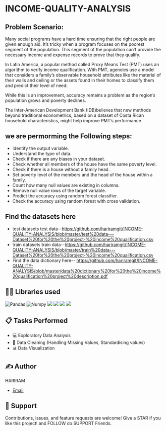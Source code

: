# INCOME-QUALITY-ANALYSIS

## Problem Scenario:
Many social programs have a hard time ensuring that the right people are given enough aid. It’s tricky when a program focuses on the poorest segment of the population. This segment of the population can’t provide the necessary income and expense records to prove that they qualify.

In Latin America, a popular method called Proxy Means Test (PMT) uses an algorithm to verify income qualification. With PMT, agencies use a model that considers a family’s observable household attributes like the material of their walls and ceiling or the assets found in their homes to
classify them and predict their level of need.

While this is an improvement, accuracy remains a problem as the region’s population grows and poverty declines.

The Inter-American Development Bank (IDB)believes that new methods beyond traditional econometrics, based on a dataset of Costa Rican household characteristics, might help improve PMT’s performance.


## we are permorming the Following steps:

- Identify the output variable.
- Understand the type of data.
- Check if there are any biases in your dataset.
- Check whether all members of the house have the same poverty level.
- Check if there is a house without a family head.
- Set poverty level of the members and the head of the house within a family.
- Count how many null values are existing in columns.
- Remove null value rows of the target variable.
- Predict the accuracy using random forest classifier.
- Check the accuracy using random forest with cross validation.


## Find the datasets here 
- test datasets  test data--https://github.com/hariramgit/INCOME-QUALITY-ANALYSIS/blob/master/test%20data---Dataset%20for%20the%20project-%20income%20qualification.csv
- train datasets  train data--https://github.com/hariramgit/INCOME-QUALITY-ANALYSIS/blob/master/train%20data---Dataset%20for%20the%20project-%20income%20qualification.csv
- Find the data dictionary here-- https://github.com/hariramgit/INCOME-QUALITY-ANALYSIS/blob/master/data%20dictionary%20for%20the%20income%20qualification%20project%20description.pdf

## 👩‍💻 Libraries used
![Pandas](https://img.shields.io/badge/Pandas-2C2D72?style=for-the-badge&logo=pandas&logoColor=white)
![Numpy](https://img.shields.io/badge/Numpy-ffee4a?style=for-the-badge&logo=numpy&logoColor=white)
![](https://img.shields.io/badge/scikitlearn-0969DA.svg?style=for-the-badge&logo=scikit-learn&logoColor=white)
![](https://img.shields.io/badge/Matplotlib-fe9600?style=for-the-badge&logo=matplotlib&logoColor=white)
![](https://img.shields.io/badge/seaborn-0A3069?style=for-the-badge&logo=Seaborn&logoColor=white)
![](https://img.shields.io/badge/Scipy-B6E3FF?style=for-the-badge&logo=Scipy&logoColor=white)



## 📋 Tasks Performed
* 💻 Exploratory Data Analysis 
* 🧹 Data Cleaning (Handling Missing Values, Standardising values) 
* 📊 Data Visualization


## ✍️ Author
HARIRAM
* [Email](mailto:hariramhdmp@gmail.com)


## 🤝 Support
Contributions, issues, and feature requests are welcome!
Give a STAR if you like this project! and FOLLOW do SUPPORT Friends.
